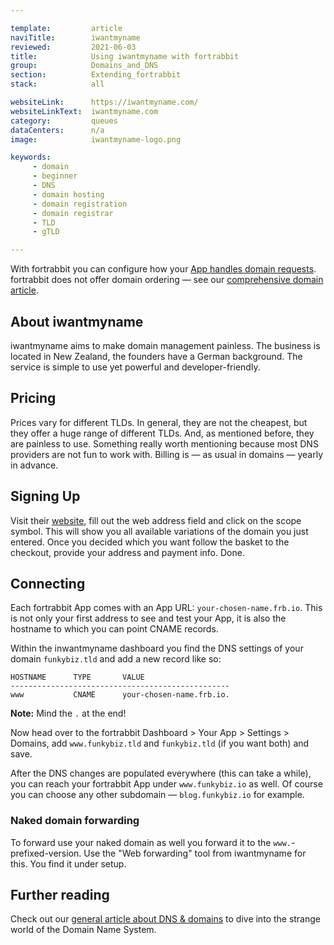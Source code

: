 ```yaml
---

template:         article
naviTitle:        iwantmyname
reviewed:         2021-06-03
title:            Using iwantmyname with fortrabbit
group:            Domains_and_DNS
section:          Extending_fortrabbit
stack:            all

websiteLink:      https://iwantmyname.com/
websiteLinkText:  iwantmyname.com
category:         queues
dataCenters:      n/a
image:            iwantmyname-logo.png

keywords:
     - domain
     - beginner
     - DNS
     - domain hosting
     - domain registration
     - domain registrar
     - TLD
     - gTLD

---
```



With fortrabbit you can configure how your [App handles domain requests](/app#toc-domains). fortrabbit does not offer domain ordering — see our [comprehensive domain article](/domains).


## About iwantmyname

iwantmyname aims to make domain management painless. The business is located in New Zealand, the founders have a German background. The service is simple to use yet powerful and developer-friendly.


## Pricing

Prices vary for different TLDs. In general, they are not the cheapest, but they offer a huge range of different TLDs. And, as mentioned before, they are painless to use. Something really worth mentioning because most DNS providers are not fun to work with. Billing is — as usual in domains — yearly in advance. 


## Signing Up

Visit their [website](https://iwantmyname.com/), fill out the web address field and click on the scope symbol. This will show you all available variations of the domain you just entered. Once you decided which you want follow the basket to the checkout, provide your address and payment info. Done.


## Connecting

Each fortrabbit App comes with an App URL: `your-chosen-name.frb.io`. This is not only your first address to see and test your App, it is also the hostname to which you can point CNAME records.

Within the inwantmyname dashboard you find the DNS settings of your domain `funkybiz.tld` and add a new record like so:

```plain
HOSTNAME      TYPE       VALUE
-------------------------------------------------
www           CNAME      your-chosen-name.frb.io.
```

**Note:** Mind the `.` at the end!

Now head over to the fortrabbit Dashboard > Your App > Settings > Domains, add `www.funkybiz.tld` and `funkybiz.tld` (if you want both) and save.

After the DNS changes are populated everywhere (this can take a while), you can reach your fortrabbit App under `www.funkybiz.io` as well. Of course you can choose any other subdomain — `blog.funkybiz.io` for example.


### Naked domain forwarding

To forward use your naked domain as well you forward it to the `www.`-prefixed-version. Use the "Web forwarding" tool from iwantmyname for this. You find it under setup.


## Further reading

Check out our [general article about DNS & domains](/domains) to dive into the strange world of the Domain Name System. 